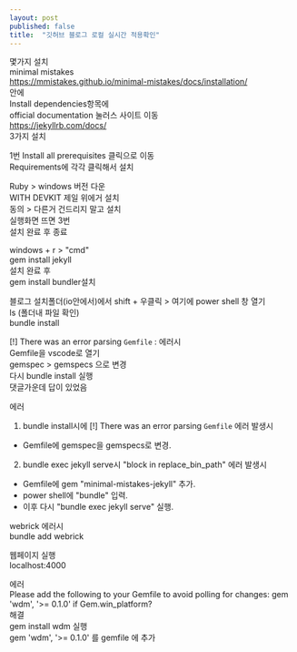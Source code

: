 ```yaml
---
layout: post
published: false
title:  "깃허브 블로그 로컬 실시간 적용확인"
---
```



<!-- 
영상 : https://www.youtube.com/watch?v=0TeHUqSAb6Q&list=PLIMb_GuNnFwfQBZQwD-vCZENL5YLDZekr&index=3
-->

몇가지 설치  
minimal mistakes  
https://mmistakes.github.io/minimal-mistakes/docs/installation/  
안에  
Install dependencies항목에   
official documentation 눌러스 사이트 이동  
https://jekyllrb.com/docs/  
3가지 설치

1번 Install all prerequisites 클릭으로 이동  
Requirements에 각각 클릭해서 설치  

Ruby > windows 버전 다운    
WITH DEVKIT 제일 위에거 설치  
동의 > 다른거 건드리지 말고 설치  
실행화면 뜨면 3번  
설치 완료 후 종료  

windows + r > "cmd"  
gem install jekyll  
설치 완료 후  
gem install bundler설치  

블로그 설치폴더(io안에서)에서 shift + 우클릭 > 여기에 power shell 창 열기  
ls (폴더내 파일 확인)  
bundle install

[!] There was an error parsing `Gemfile` :  에러시  
Gemfile을 vscode로 열기  
gemspec > gemspecs 으로 변경  
다시 bundle install 실행  
댓글가운데 답이 있었음  

에러  
1) bundle install시에 [!] There was an error parsing `Gemfile` 에러 발생시 
- Gemfile에 gemspec을 gemspecs로 변경.

2) bundle exec jekyll serve시 "block in replace_bin_path" 에러 발생시
- Gemfile에 gem "minimal-mistakes-jekyll" 추가.
- power shell에 "bundle" 입력.
- 이후 다시 "bundle exec jekyll serve" 실행.

webrick 에러시  
bundle add webrick  

웹페이지 실행  
localhost:4000  

에러  
 Please add the following to your Gemfile to avoid polling for changes:
    gem 'wdm', '>= 0.1.0' if Gem.win_platform?  
해결  
gem install wdm 실행  
gem 'wdm', '>= 0.1.0' 를 gemfile 에 추가  













